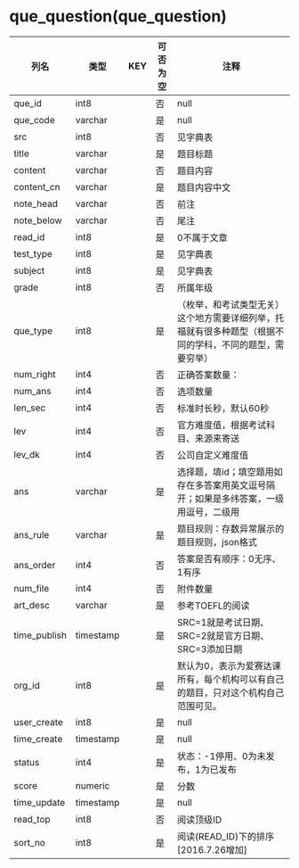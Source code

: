 # que_question(que_question)
| 列名   | 类型   | KEY  | 可否为空 | 注释   |
| ---- | ---- | ---- | ---- | ---- |
|que_id|int8||否|null|
|que_code|varchar||是|null|
|src|int8||否|见字典表|
|title|varchar||是|题目标题|
|content|varchar||否|题目内容|
|content_cn|varchar||是|题目内容中文|
|note_head|varchar||否|前注|
|note_below|varchar||否|尾注|
|read_id|int8||是|0不属于文章|
|test_type|int8||是|见字典表|
|subject|int8||是|见字典表|
|grade|int8||否|所属年级|
|que_type|int8||是|（枚举，和考试类型无关）这个地方需要详细列举，托福就有很多种题型（根据不同的学科，不同的题型，需要穷举）|
|num_right|int4||否|正确答案数量：|
|num_ans|int4||否|选项数量|
|len_sec|int4||否|标准时长秒，默认60秒|
|lev|int4||否|官方难度值，根据考试科目、来源来寄送|
|lev_dk|int4||否|公司自定义难度值|
|ans|varchar||是|选择题，填id；填空题用如存在多答案用英文逗号隔开；如果是多纬答案，一级用逗号，二级用||
|ans_rule|varchar||是|题目规则：存数异常展示的题目规则，json格式|
|ans_order|int4||否|答案是否有顺序：0无序、1有序|
|num_file|int4||否|附件数量|
|art_desc|varchar||是|参考TOEFL的阅读|
|time_publish|timestamp||是|SRC=1就是考试日期、SRC=2就是官方日期、SRC=3添加日期|
|org_id|int8||是|默认为0，表示为爱赛达课所有，每个机构可以有自己的题目，只对这个机构自己范围可见。|
|user_create|int8||是|null|
|time_create|timestamp||是|null|
|status|int4||是|状态：-1停用、0为未发布，1为已发布|
|score|numeric||是|分数|
|time_update|timestamp||是|null|
|read_top|int8||否|阅读顶级ID|
|sort_no|int8||是|阅读(READ_ID)下的排序[2016.7.26增加]|
